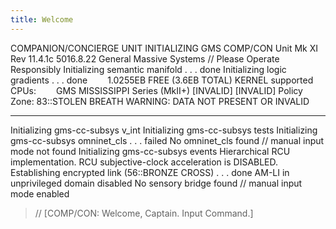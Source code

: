 ```yaml
---
title: Welcome
---
```

COMPANION/CONCIERGE UNIT INITIALIZING
GMS COMP/CON Unit Mk XI Rev 11.4.1c
5016.8.22 General Massive Systems // Please Operate Responsibly
Initializing semantic manifold . . . done
Initializing logic gradients . . . done
  1.0255EB FREE (3.6EB TOTAL)
KERNEL supported CPUs:
  GMS MISSISSIPPI Series (MkII+)
    [INVALID]
    [INVALID]
Policy Zone: 83::STOLEN BREATH
WARNING: DATA NOT PRESENT OR INVALID
******************************************
Initializing gms-cc-subsys v_int
Initializing gms-cc-subsys tests
Initializing gms-cc-subsys omninet_cls . . . failed
No omninet_cls found // manual input mode not found
Initializing gms-cc-subsys events
Hierarchical RCU implementation.
RCU subjective-clock acceleration is DISABLED.
Establishing encrypted link (56::BRONZE CROSS) . . . done
AM-LI in unprivileged domain disabled
No sensory bridge found // manual input mode enabled

>// [COMP/CON: Welcome, Captain. Input Command.]
